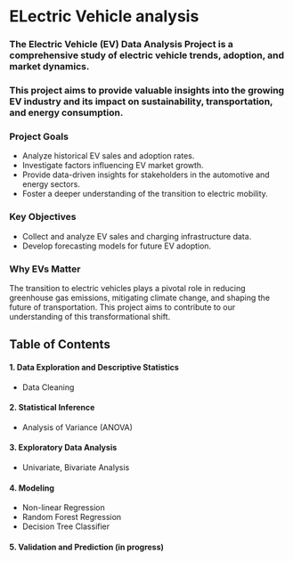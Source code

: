 # ELectric Vehicle analysis 
### The Electric Vehicle (EV) Data Analysis Project is a comprehensive study of electric vehicle trends, adoption, and market dynamics. 
### This project aims to provide valuable insights into the growing EV industry and its impact on sustainability, transportation, and energy consumption.

### Project Goals
- Analyze historical EV sales and adoption rates.
- Investigate factors influencing EV market growth.
- Provide data-driven insights for stakeholders in the automotive and energy sectors.
- Foster a deeper understanding of the transition to electric mobility.

### Key Objectives
- Collect and analyze EV sales and charging infrastructure data.
- Develop forecasting models for future EV adoption.

### Why EVs Matter
The transition to electric vehicles plays a pivotal role in reducing greenhouse gas emissions, mitigating climate change, and shaping the future of transportation. This project aims to contribute to our understanding of this transformational shift.

## Table of Contents
#### 1. Data Exploration and Descriptive Statistics
- Data Cleaning
#### 2. Statistical Inference
- Analysis of Variance (ANOVA)
#### 3. Exploratory Data Analysis
- Univariate, Bivariate Analysis
#### 4. Modeling
- Non-linear Regression
- Random Forest Regression
- Decision Tree Classifier
#### 5. Validation and Prediction (in progress)
